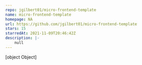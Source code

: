 ```yaml
---
repo: jgilbert01/micro-frontend-template
name: micro-frontend-template
homepage: NA
url: https://github.com/jgilbert01/micro-frontend-template
stars: 15
starredAt: 2021-11-09T20:46:42Z
description: |-
    null
---
```


[object Object]
